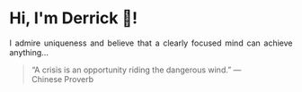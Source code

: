 # Hi, I'm Derrick 👋!
<p align="justify">I admire uniqueness and believe that a clearly focused mind can achieve anything...</p> 
<!-- #quote-start -->
<blockquote>&ldquo;A crisis is an opportunity riding the dangerous wind.&rdquo; &mdash; <footer>Chinese Proverb</footer></blockquote>
<!-- #quote-end -->
